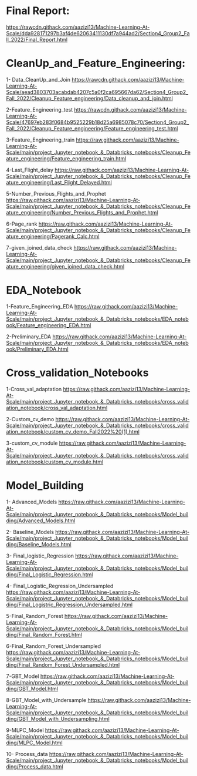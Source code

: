 # Final Report: 
https://rawcdn.githack.com/aazizi13/Machine-Learning-At-Scale/dda928171297b3af4de62063411130df7a944ad2/Section4_Group2_Fall_2022/Final_Report.html

# CleanUp_and_Feature_Engineering:
1- Data_CleanUp_and_Join
https://rawcdn.githack.com/aazizi13/Machine-Learning-At-Scale/aead3803703acabdab4207c5a0f2ca695667da62/Section4_Group2_Fall_2022/Cleanup_Feature_engineering/Data_cleanup_and_join.html

2-Feature_Engineering_test
https://rawcdn.githack.com/aazizi13/Machine-Learning-At-Scale/47697eb283f0684b9525229b18d25a6985078c70/Section4_Group2_Fall_2022/Cleanup_Feature_engineering/Feature_engineering_test.html

3-Feature_Engineering_train
https://raw.githack.com/aazizi13/Machine-Learning-At-Scale/main/project_Jupyter_notebook_&_Databricks_notebooks/Cleanup_Feature_engineering/Feature_engineering_train.html

4-Last_Flight_delay
https://raw.githack.com/aazizi13/Machine-Learning-At-Scale/main/project_Jupyter_notebook_&_Databricks_notebooks/Cleanup_Feature_engineering/Last_Flight_Delayed.html

5-Number_Previous_Flights_and_Prophet
https://raw.githack.com/aazizi13/Machine-Learning-At-Scale/main/project_Jupyter_notebook_&_Databricks_notebooks/Cleanup_Feature_engineering/Number_Previous_Flights_and_Prophet.html

6-Page_rank https://raw.githack.com/aazizi13/Machine-Learning-At-Scale/main/project_Jupyter_notebook_&_Databricks_notebooks/Cleanup_Feature_engineering/Pagerank_Calc.html

7-given_joined_data_check https://raw.githack.com/aazizi13/Machine-Learning-At-Scale/main/project_Jupyter_notebook_&_Databricks_notebooks/Cleanup_Feature_engineering/given_joined_data_check.html


# EDA_Notebook
1-Feature_Engineering_EDA 
https://raw.githack.com/aazizi13/Machine-Learning-At-Scale/main/project_Jupyter_notebook_&_Databricks_notebooks/EDA_notebook/Feature_engineering_EDA.html

2-Preliminary_EDA 
https://raw.githack.com/aazizi13/Machine-Learning-At-Scale/main/project_Jupyter_notebook_&_Databricks_notebooks/EDA_notebook/Preliminary_EDA.html

# Cross_validation_Notebooks

1-Cross_val_adaptation https://raw.githack.com/aazizi13/Machine-Learning-At-Scale/main/project_Jupyter_notebook_&_Databricks_notebooks/cross_validation_notebook/cross_val_adaptation.html

2-Custom_cv_demo https://raw.githack.com/aazizi13/Machine-Learning-At-Scale/main/project_Jupyter_notebook_&_Databricks_notebooks/cross_validation_notebook/custom_cv_demo_Fall2022%20(1).html

3-custom_cv_module https://raw.githack.com/aazizi13/Machine-Learning-At-Scale/main/project_Jupyter_notebook_&_Databricks_notebooks/cross_validation_notebook/custom_cv_module.html


# Model_Building

1- Advanced_Models https://raw.githack.com/aazizi13/Machine-Learning-At-Scale/main/project_Jupyter_notebook_&_Databricks_notebooks/Model_building/Advanced_Models.html

2- Baseline_Models https://raw.githack.com/aazizi13/Machine-Learning-At-Scale/main/project_Jupyter_notebook_&_Databricks_notebooks/Model_building/Baseline_Models.html

3- Final_logistic_Regression https://raw.githack.com/aazizi13/Machine-Learning-At-Scale/main/project_Jupyter_notebook_&_Databricks_notebooks/Model_building/Final_Logistic_Regression.html

4- Final_Logistic_Regression_Undersampled https://raw.githack.com/aazizi13/Machine-Learning-At-Scale/main/project_Jupyter_notebook_&_Databricks_notebooks/Model_building/Final_Logistric_Regression_Undersampled.html

5-Final_Random_Forest https://raw.githack.com/aazizi13/Machine-Learning-At-Scale/main/project_Jupyter_notebook_&_Databricks_notebooks/Model_building/Final_Random_Forest.html

6-Final_Random_Forest_Undersampled https://raw.githack.com/aazizi13/Machine-Learning-At-Scale/main/project_Jupyter_notebook_&_Databricks_notebooks/Model_building/Final_Random_Forest_Undersampled.html

7-GBT_Model https://raw.githack.com/aazizi13/Machine-Learning-At-Scale/main/project_Jupyter_notebook_&_Databricks_notebooks/Model_building/GBT_Model.html

8-GBT_Model_with_Undersample https://raw.githack.com/aazizi13/Machine-Learning-At-Scale/main/project_Jupyter_notebook_&_Databricks_notebooks/Model_building/GBT_Model_with_Undersampling.html

9-MLPC_Model https://raw.githack.com/aazizi13/Machine-Learning-At-Scale/main/project_Jupyter_notebook_&_Databricks_notebooks/Model_building/MLPC_Model.html

10- Process_data https://raw.githack.com/aazizi13/Machine-Learning-At-Scale/main/project_Jupyter_notebook_&_Databricks_notebooks/Model_building/Process_data.html


















